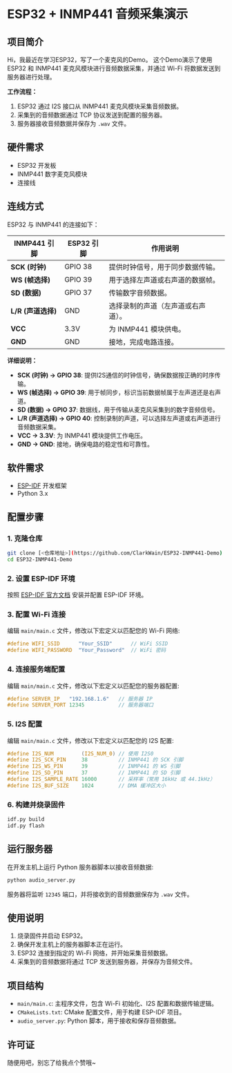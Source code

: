 # ESP32 + INMP441 音频采集演示

## 项目简介
Hi，我最近在学习ESP32，写了一个麦克风的Demo。
这个Demo演示了使用 ESP32 和 INMP441 麦克风模块进行音频数据采集，并通过 Wi-Fi 将数据发送到服务器进行处理。

**工作流程：**
1. ESP32 通过 I2S 接口从 INMP441 麦克风模块采集音频数据。
2. 采集到的音频数据通过 TCP 协议发送到配置的服务器。
3. 服务器接收音频数据并保存为 `.wav` 文件。

## 硬件需求
- ESP32 开发板
- INMP441 数字麦克风模块
- 连接线

## 连线方式

ESP32 与 INMP441 的连接如下：

| INMP441 引脚 | ESP32 引脚  | 作用说明                                      |
|-------------|-------------|---------------------------------------------|
| **SCK (时钟)**  | GPIO 38     | 提供时钟信号，用于同步数据传输。                       |
| **WS (帧选择)** | GPIO 39     | 用于选择左声道或右声道的数据帧。                       |
| **SD (数据)**    | GPIO 37     | 传输数字音频数据。                                 |
| **L/R (声道选择)** | GND     | 选择录制的声道（左声道或右声道）。                      |
| **VCC**         | 3.3V        | 为 INMP441 模块供电。                              |
| **GND**         | GND         | 接地，完成电路连接。                                |

**详细说明：**

- **SCK (时钟) -> GPIO 38**: 提供I2S通信的时钟信号，确保数据按正确的时序传输。
- **WS (帧选择) -> GPIO 39**: 用于帧同步，标识当前数据帧属于左声道还是右声道。
- **SD (数据) -> GPIO 37**: 数据线，用于传输从麦克风采集到的数字音频信号。
- **L/R (声道选择) -> GPIO 40**: 控制录制的声道，可以选择左声道或右声道进行音频数据采集。
- **VCC -> 3.3V**: 为 INMP441 模块提供工作电压。
- **GND -> GND**: 接地，确保电路的稳定性和可靠性。

## 软件需求
- [ESP-IDF](https://github.com/espressif/esp-idf) 开发框架
- Python 3.x

## 配置步骤

### 1. 克隆仓库
```bash
git clone [<仓库地址>](https://github.com/ClarkWain/ESP32-INMP441-Demo)
cd ESP32-INMP441-Demo
```

### 2. 设置 ESP-IDF 环境
按照 [ESP-IDF 官方文档](https://docs.espressif.com/projects/esp-idf/en/latest/esp32/get-started/index.html) 安装并配置 ESP-IDF 环境。

### 3. 配置 Wi-Fi 连接
编辑 `main/main.c` 文件，修改以下宏定义以匹配您的 Wi-Fi 网络:
```c
#define WIFI_SSID      "Your_SSID"      // WiFi SSID
#define WIFI_PASSWORD  "Your_Password"  // WiFi 密码
```
### 4. 连接服务端配置
编辑 `main/main.c` 文件，修改以下宏定义以匹配您的服务器配置:
```c
#define SERVER_IP   "192.168.1.6"   // 服务器 IP
#define SERVER_PORT 12345           // 服务器端口
```


### 5. I2S 配置
编辑 `main/main.c` 文件，修改以下宏定义以匹配您的 I2S 配置:
```c
#define I2S_NUM         (I2S_NUM_0) // 使用 I2S0
#define I2S_SCK_PIN     38          // INMP441 的 SCK 引脚
#define I2S_WS_PIN      39          // INMP441 的 WS 引脚
#define I2S_SD_PIN      37          // INMP441 的 SD 引脚
#define I2S_SAMPLE_RATE 16000       // 采样率（常用 16kHz 或 44.1kHz）
#define I2S_BUF_SIZE    1024        // DMA 缓冲区大小
```

### 6. 构建并烧录固件
```bash
idf.py build
idf.py flash
```

## 运行服务器
在开发主机上运行 Python 服务器脚本以接收音频数据:
```bash
python audio_server.py
```

服务器将监听 `12345` 端口，并将接收到的音频数据保存为 `.wav` 文件。

## 使用说明
1. 烧录固件并启动 ESP32。
2. 确保开发主机上的服务器脚本正在运行。
3. ESP32 连接到指定的 Wi-Fi 网络，并开始采集音频数据。
4. 采集到的音频数据将通过 TCP 发送到服务器，并保存为音频文件。

## 项目结构
- `main/main.c`: 主程序文件，包含 Wi-Fi 初始化、I2S 配置和数据传输逻辑。
- `CMakeLists.txt`: CMake 配置文件，用于构建 ESP-IDF 项目。
- `audio_server.py`: Python 脚本，用于接收和保存音频数据。

## 许可证
随便用吧，别忘了给我点个赞哦~
